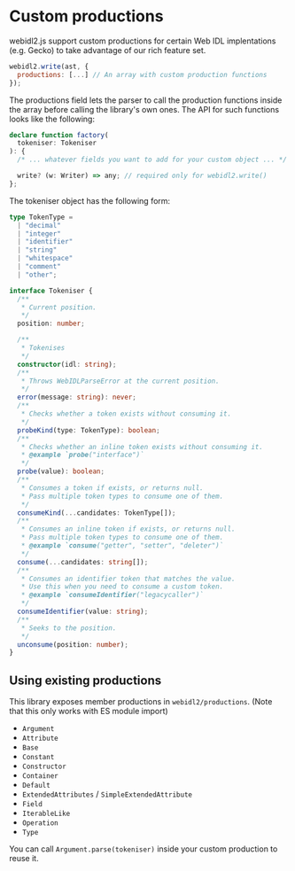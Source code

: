 # Custom productions

webidl2.js support custom productions for certain Web IDL implentations (e.g. Gecko) to take advantage of our rich feature set.

```js
webidl2.write(ast, {
  productions: [...] // An array with custom production functions
});
```

The productions field lets the parser to call the production functions inside the array before calling the library's own ones. The API for such functions looks like the following:

```ts
declare function factory(
  tokeniser: Tokeniser
): {
  /* ... whatever fields you want to add for your custom object ... */

  write? (w: Writer) => any; // required only for webidl2.write()
};
```

The tokeniser object has the following form:

```ts
type TokenType =
  | "decimal"
  | "integer"
  | "identifier"
  | "string"
  | "whitespace"
  | "comment"
  | "other";

interface Tokeniser {
  /**
   * Current position.
   */
  position: number;

  /**
   * Tokenises
   */
  constructor(idl: string);
  /**
   * Throws WebIDLParseError at the current position.
   */
  error(message: string): never;
  /**
   * Checks whether a token exists without consuming it.
   */
  probeKind(type: TokenType): boolean;
  /**
   * Checks whether an inline token exists without consuming it.
   * @example `probe("interface")`
   */
  probe(value): boolean;
  /**
   * Consumes a token if exists, or returns null.
   * Pass multiple token types to consume one of them.
   */
  consumeKind(...candidates: TokenType[]);
  /**
   * Consumes an inline token if exists, or returns null.
   * Pass multiple token types to consume one of them.
   * @example `consume("getter", "setter", "deleter")`
   */
  consume(...candidates: string[]);
  /**
   * Consumes an identifier token that matches the value.
   * Use this when you need to consume a custom token.
   * @example `consumeIdentifier("legacycaller")`
   */
  consumeIdentifier(value: string);
  /**
   * Seeks to the position.
   */
  unconsume(position: number);
}
```

## Using existing productions

This library exposes member productions in `webidl2/productions`. (Note that this only works with ES module import)

* `Argument`
* `Attribute`
* `Base`
* `Constant`
* `Constructor`
* `Container`
* `Default`
* `ExtendedAttributes` / `SimpleExtendedAttribute`
* `Field`
* `IterableLike`
* `Operation`
* `Type`

You can call `Argument.parse(tokeniser)` inside your custom production to reuse it.
